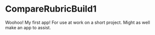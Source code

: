 # CompareRubricBuild1

Woohoo! My first app! For use at work on a short project. Might as well make an app to assist.
